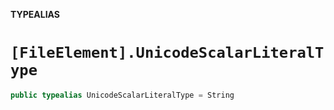 **TYPEALIAS**

# `[FileElement].UnicodeScalarLiteralType`

```swift
public typealias UnicodeScalarLiteralType = String
```
